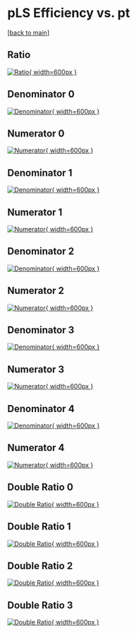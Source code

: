 # pLS Efficiency vs. pt

[[back to main](./)]



## Ratio

[![Ratio](../mtv/var/pLS_loweta_211_1_eff_pt.png){ width=600px }](../mtv/var/pLS_loweta_211_1_eff_pt.pdf)

## Denominator 0

[![Denominator](../mtv/den/pLS_loweta_211_1_eff_pt_den0.png){ width=600px }](../mtv/den/pLS_loweta_211_1_eff_pt_den0.pdf)

## Numerator 0

[![Numerator](../mtv/num/pLS_loweta_211_1_eff_pt_num0.png){ width=600px }](../mtv/num/pLS_loweta_211_1_eff_pt_num0.pdf)

## Denominator 1

[![Denominator](../mtv/den/pLS_loweta_211_1_eff_pt_den1.png){ width=600px }](../mtv/den/pLS_loweta_211_1_eff_pt_den1.pdf)

## Numerator 1

[![Numerator](../mtv/num/pLS_loweta_211_1_eff_pt_num1.png){ width=600px }](../mtv/num/pLS_loweta_211_1_eff_pt_num1.pdf)

## Denominator 2

[![Denominator](../mtv/den/pLS_loweta_211_1_eff_pt_den2.png){ width=600px }](../mtv/den/pLS_loweta_211_1_eff_pt_den2.pdf)

## Numerator 2

[![Numerator](../mtv/num/pLS_loweta_211_1_eff_pt_num2.png){ width=600px }](../mtv/num/pLS_loweta_211_1_eff_pt_num2.pdf)

## Denominator 3

[![Denominator](../mtv/den/pLS_loweta_211_1_eff_pt_den3.png){ width=600px }](../mtv/den/pLS_loweta_211_1_eff_pt_den3.pdf)

## Numerator 3

[![Numerator](../mtv/num/pLS_loweta_211_1_eff_pt_num3.png){ width=600px }](../mtv/num/pLS_loweta_211_1_eff_pt_num3.pdf)

## Denominator 4

[![Denominator](../mtv/den/pLS_loweta_211_1_eff_pt_den4.png){ width=600px }](../mtv/den/pLS_loweta_211_1_eff_pt_den4.pdf)

## Numerator 4

[![Numerator](../mtv/num/pLS_loweta_211_1_eff_pt_num4.png){ width=600px }](../mtv/num/pLS_loweta_211_1_eff_pt_num4.pdf)

## Double Ratio 0

[![Double Ratio](../mtv/ratio/pLS_loweta_211_1_eff_pt_ratio0.png){ width=600px }](../mtv/ratio/pLS_loweta_211_1_eff_pt_ratio0.pdf)

## Double Ratio 1

[![Double Ratio](../mtv/ratio/pLS_loweta_211_1_eff_pt_ratio1.png){ width=600px }](../mtv/ratio/pLS_loweta_211_1_eff_pt_ratio1.pdf)

## Double Ratio 2

[![Double Ratio](../mtv/ratio/pLS_loweta_211_1_eff_pt_ratio2.png){ width=600px }](../mtv/ratio/pLS_loweta_211_1_eff_pt_ratio2.pdf)

## Double Ratio 3

[![Double Ratio](../mtv/ratio/pLS_loweta_211_1_eff_pt_ratio3.png){ width=600px }](../mtv/ratio/pLS_loweta_211_1_eff_pt_ratio3.pdf)

